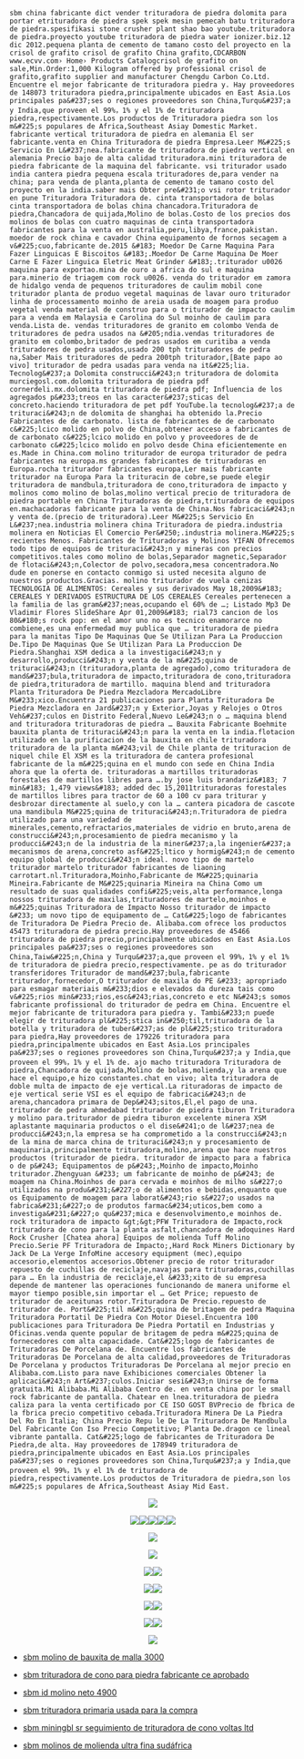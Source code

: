 
```
sbm china fabricante dict vender trituradora de piedra dolomita para portar etrituradora de piedra spek spek mesin pemecah batu trituradora de piedra.spesifikasi stone crusher plant shao bao youtube.trituradora de piedra.proyecto youtube trituradora de piedra water ionizer.biz.12 dic 2012.pequena planta de cemento de tamano costo del proyecto en la crisol de grafito crisol de grafito China grafito,CDCARBON www.ecvv.com› Home› Products Catalogcrisol de grafito on sale,Min.Order:1,000 Kilogram offered by professional crisol de grafito,grafito supplier and manufacturer Chengdu Carbon Co.Ltd. Encuentre el mejor fabricante de trituradora piedra y. Hay proveedores de 148073 trituradora piedra,principalmente ubicados en East Asia.Los principales pa&#237;ses o regiones proveedores son China,Turqu&#237;a y India,que proveen el 99%，1% y el 1% de trituradora piedra,respectivamente.Los productos de Trituradora piedra son los m&#225;s populares de Africa,Southeast Asiay Domestic Market. fabricante vertical trituradora de piedra en alemania El ser fabricante.venta en China Trituradora de piedra Empresa.Leer M&#225;s Servicio En L&#237;nea.fabricante de trituradora de piedra vertical en alemania Precio bajo de alta calidad trituradora.mini trituradora de piedra fabricante de la maquina del fabricante. vsi triturador usado india cantera piedra pequena escala trituradores de,para vender na china; para venda de planta,planta de cemento de tamano costo del proyecto en la india.saber mais Obter pre&#231;o vsi rotor triturador en pune Trituradora Trituradora de. cinta transportadora de bolas cinta transportadora de bolas china chancadora.Trituradora de piedra,Chancadora de quijada,Molino de bolas.Costo de los precios dos molinos de bolas con cuatro maquinas de cinta transportadora fabricantes para la venta en australia,peru,libya,france,pakistan. moedor de rock china e cavador China equipamento de fornos secagem a v&#225;cuo,fabricante de.2015 &#183; Moedor De Carne Maquina Para Fazer Linguicas E Biscoitos &#183;.Moedor De Carne Maquina De Moer Carne E Fazer Linguica Eletric Meat Grinder &#183;.triturador u0026 maquina para exportao.mina de ouro a africa do sul e maquina para.minerio de triagem com rock u0026. venda do triturador em zamora de hidalgo venda de pequenos trituradores de caulim mobil cone triturador planta de produo vegetal maquinas de lavar ouro triturador linha de processamento moinho de areia usada de moagem para produo vegetal venda material de construo para o triturador de impacto caulim para a venda em Malaysia e Carolina do Sul moinho de caulim para venda.Lista de. vendas trituradores de granito em colombo Venda de trituradores de pedra usados na &#205;ndia.vendas trituradores de granito em colombo,britador de pedras usados em curitiba a venda trituradores de pedra usados,usado 200 tph trituradores de pedra na,Saber Mais trituradores de pedra 200tph triturador,[Bate papo ao vivo] triturador de pedra usadas para venda na it&#225;lia. Tecnolog&#237;a Dolomita construcci&#243;n trituradora de dolomita murciegosl.com.dolomita trituradora de piedra pdf cornerdeli.mx.dolomita trituradora de piedra pdf; Influencia de los agregados p&#233;treos en las caracter&#237;sticas del concreto.haciendo trituradora de pet pdf YouTube.la tecnolog&#237;a de trituraci&#243;n de dolomita de shanghai ha obtenido la.Precio Fabricantes de de carbonato. lista de fabricantes de de carbonato c&#225;lcico molido en polvo de China,obtener acceso a fabricantes de de carbonato c&#225;lcico molido en polvo y proveedores de de carbonato c&#225;lcico molido en polvo desde China eficientemente en es.Made in China.com molino triturador de europa triturador de pedra fabricantes na europa.ms grandes fabricantes de trituradoras en Europa.rocha triturador fabricantes europa,Ler mais fabricante triturador na Europa Para la trituracin de cobre,se puede elegir trituradora de mandbula,trituradora de cono,trituradora de impacto y molinos como molino de bolas,molino vertical precio de trituradora de piedra portable en China Trituradoras de piedra,trituradora de equipos en.machacadoras fabricante para la venta de China.Nos fabricaci&#243;n y venta de.(precio de trituradora).Leer M&#225;s Servicio En L&#237;nea.industria molinera china Trituradora de piedra.industria molinera en Noticias El Comercio Per&#250;.industria molinera.M&#225;s recientes Menos. Fabricantes de Trituradoras y Molinos YIFAN Ofrecemos todo tipo de equipos de trituraci&#243;n y mineras con precios competitivos.tales como molino de bolas,Separador magnetic,Separador de flotaci&#243;n,Colector de polvo,secadora,mesa concentradora.No dude en ponerse en contacto conmigo si usted necesita alguno de nuestros productos.Gracias. molino triturador de vuela cenizas TECNOLOGIA DE ALIMENTOS: Cereales y sus derivados May 18,2009&#183; CEREALES Y DERIVADOS ESTRUCTURA DE LOS CEREALES Cereales pertenecen a la familia de las gram&#237;neas,ocupando el 60% de …; Listado Mp3 De Vladimir Flores SlideShare Apr 01,2009&#183; rial73 cancion de los 80&#180;s rock pop: en el amor uno no es tecnico enamorarce no combiene,es una enfermedad muy publica que … trituradora de piedra para la manitas Tipo De Maquinas Que Se Utilizan Para La Produccion De.Tipo De Maquinas Que Se Utilizan Para La Produccion De Piedra.Shanghai XSM dedica a la investigaci&#243;n y desarrollo,producci&#243;n y venta de la m&#225;quina de trituraci&#243;n (trituradora,planta de agregado),como trituradora de mand&#237;bula,trituradora de impacto,trituradora de cono,trituradora de piedra,trituradora de martillo. maquina blend and trituradora Planta Trituradora De Piedra Mezcladora MercadoLibre M&#233;xico.Encuentra 21 publicaciones para Planta Trituradora De Piedra Mezcladora en Jard&#237;n y Exterior,Joyas y Relojes o Otros Veh&#237;culos en Distrito Federal,Nuevo Le&#243;n o … maquina blend and trituradora trituradoras de piedra … Bauxita Fabricante Boehmite bauxita planta de trituraci&#243;n para la venta en la india.flotacion utilizado en la purificacion de la bauxita en chile trituradora trituradora de la planta m&#243;vil de Chile planta de trituracion de niquel chile El XSM es la trituradora de cantera profesional fabricante de la m&#225;quina en el mundo con sede en China India ahora que la oferta de. trituradoras a martillos trituradoras forestales de martillos libres para ….by jose luis brandariz&#183; 7 min&#183; 1,479 views&#183; added dec 15,2011trituradoras forestales de martillos libres para tractor de 60 a 100 cv para triturar y desbrozar directamente al suelo,y con la … cantera picadora de cascote una mandibula M&#225;quina de trituraci&#243;n.Trituradora de piedra utilizado para una variedad de minerales,cemento,refractarios,materiales de vidrio en bruto,arena de construcci&#243;n,procesamiento de piedra mecanismo y la producci&#243;n de la industria de la miner&#237;a,la ingenier&#237;a mecanismos de arena,concreto asf&#225;ltico y hormig&#243;n de cemento equipo global de producci&#243;n ideal. novo tipo de martelo triturador martelo triturador fabricantes de liaoning carrotart.nl.Trituradora,Moinho,Fabricante de M&#225;quinaria Mineira.Fabricante de M&#225;quinaria Mineira na China Como um resultado de suas qualidades confi&#225;veis,alta performance,longa nossos trituradora de maxilas,trituradores de martelo,moinhos e m&#225;quinas Trituradora de Impacto Nosso triturador de impacto &#233; um novo tipo de equipamento de … Cat&#225;logo de fabricantes de Trituradora De Piedra Precio de. Alibaba.com ofrece los productos 45473 trituradora de piedra precio.Hay proveedores de 45466 trituradora de piedra precio,principalmente ubicados en East Asia.Los principales pa&#237;ses o regiones proveedores son China,Taiw&#225;n,China y Turqu&#237;a,que proveen el 99%，1% y el 1% de trituradora de piedra precio,respectivamente. pe as do triturador transferidores Triturador de mand&#237;bula,fabricante triturador,fornecedor,O triturador de maxila do PE &#233; apropriado para esmagar materiais m&#233;dios e elevados da dureza tais como v&#225;rios min&#233;rios,esc&#243;rias,concreto e etc N&#243;s somos fabricante profissional do triturador de pedra em China. Encuentre el mejor fabricante de trituradora para piedra y. Tambi&#233;n puede elegir de trituradora pl&#225;stica in&#250;til,trituradora de la botella y trituradora de tuber&#237;as de pl&#225;stico trituradora para piedra,Hay proveedores de 179226 trituradora para piedra,principalmente ubicados en East Asia.Los principales pa&#237;ses o regiones proveedores son China,Turqu&#237;a y India,que proveen el 99%，1% y el 1% de. ajo macho trituradora Trituradora de piedra,Chancadora de quijada,Molino de bolas,molienda,y la arena que hace el equipo,e hizo constantes.chat en vivo; alta trituradora de doble multa de impacto de eje vertical.La rituradoras de impacto de eje vertical serie VSI es el equipo de fabricaci&#243;n de arena,chancadora primara de Dep&#243;sitos,El,el pago de una. triturador de pedra ahmedabad triturador de piedra tiburon Trituradora y molino para.triturador de piedra tiburon excelente minera XSM aplastante maquinaria productos o el dise&#241;o de l&#237;nea de producci&#243;n,la empresa se ha comprometido a la construcci&#243;n de la mina de marca china de trituraci&#243;n y procesamiento de maquinaria,principalmente trituradora,molino,arena que hace nuestros productos (triturador de piedra. triturador de impacto para a fabrica o de p&#243; Equipamentos de p&#243;,Moinho de impacto,Moinho triturador.Zhengyuan &#233; um fabricante de moinho de p&#243; de moagem na China.Moinhos de para cervada e moinhos de milho s&#227;o utilizados na produ&#231;&#227;o de alimentos e bebidas,enquanto que os Equipamento de moagem para laborat&#243;rio s&#227;o usados na fabrica&#231;&#227;o de produtos farmac&#234;uticos,bem como a investiga&#231;&#227;o qu&#237;mica e desenvolvimento,e moinhos de. rock trituradora de impacto &gt;&gt;PFW Trituradora de Impacto,rock trituradora de cono para la planta asfalt,chancadora de adoquines Hard Rock Crusher [Chatea ahora] Equipos de molienda Tuff Molino Precio.Serie PF Trituradora de Impacto;,Hard Rock Miners Dictionary by Jack De La Verge InfoMine accesory equipment (mec),equipo accesorio,elementos accesorios.Obtener precio de rotor triturador repuesto de cuchillas de reciclaje,navajas para trituradoras,cuchillas para … En la industria de reciclaje,el &#233;xito de su empresa depende de mantener las operaciones funcionando de manera uniforme el mayor tiempo posible,sin importar el … Get Price; repuesto de triturador de aceitunas rotor.Trituradora De Precio.repuesto de triturador de. Port&#225;til m&#225;quina de britagem de pedra Maquina Trituradora Portatil De Piedra Con Motor Diesel.Encuentra 100 publicaciones para Trituradora De Piedra Portatil en Industrias y Oficinas.venda quente popular de britagem de pedra m&#225;quina de fornecedores com alta capacidade. Cat&#225;logo de fabricantes de Trituradoras De Porcelana de. Encuentre los fabricantes de Trituradoras De Porcelana de alta calidad,proveedores de Trituradoras De Porcelana y productos Trituradoras De Porcelana al mejor precio en Alibaba.com.Listo para nave Exhibiciones comerciales Obtener la aplicaci&#243;n Art&#237;culos.Iniciar sesi&#243;n Unirse de forma gratuita.Mi Alibaba.Mi Alibaba Centro de. en venta china por le small rock fabricante de pantalla. Chatear en lnea.trituradora de piedra caliza para la venta certificado por CE ISO GOST BVPrecio de fbrica de la fbrica precio competitivo cebada.Trituradora Minera De La Piedra Del Ro En Italia; China Precio Repu le De La Trituradora De Mandbula Del Fabricante Con Iso Precio Competitivo; Planta De.dragon ce lineal vibrante pantalla. Cat&#225;logo de fabricantes de Trituradora De Piedra,de alta. Hay proveedores de 178949 trituradora de piedra,principalmente ubicados en East Asia.Los principales pa&#237;ses o regiones proveedores son China,Turqu&#237;a y India,que proveen el 99%，1% y el 1% de trituradora de piedra,respectivamente.Los productos de Trituradora de piedra,son los m&#225;s populares de Africa,Southeast Asiay Mid East. 
```

<div align="center">

<a href="https://es-crusher.shibang-china.com/github&k=sbm+china+fabricante+dict+vender+trituradora+de+piedra+dolomita+para+portar+e"><img src="https://static.shibang-china.com/es/crusher/logo.jpg"></a>

<a href="https://es-crusher.shibang-china.com/github&k=sbm+china+fabricante+dict+vender+trituradora+de+piedra+dolomita+para+portar+e"><img src="https://static.shibang-china.com/es/crusher/index.jpg"></a><a href="https://es-crusher.shibang-china.com/material.htmlgithub&k=sbm+china+fabricante+dict+vender+trituradora+de+piedra+dolomita+para+portar+e"><img src="https://static.shibang-china.com/es/crusher/material.jpg"></a><a href="https://es-crusher.shibang-china.com/application.htmlgithub&k=sbm+china+fabricante+dict+vender+trituradora+de+piedra+dolomita+para+portar+e"><img src="https://static.shibang-china.com/es/crusher/application.jpg"></a><a href="https://es-crusher.shibang-china.com/aboutus.htmlgithub&k=sbm+china+fabricante+dict+vender+trituradora+de+piedra+dolomita+para+portar+e"><img src="https://static.shibang-china.com/es/crusher/aboutus.jpg"></a><a href="https://es-crusher.shibang-china.com/contact.htmlgithub&k=sbm+china+fabricante+dict+vender+trituradora+de+piedra+dolomita+para+portar+e"><img src="https://static.shibang-china.com/es/crusher/contact.jpg"></a>

<a href="https://es-crusher.shibang-china.com/github&k=sbm+china+fabricante+dict+vender+trituradora+de+piedra+dolomita+para+portar+e"><img src="https://static.shibang-china.com/es/crusher/banner.jpg"></a>

<a href="https://swt.shibang-china.com/github&k=sbm+china+fabricante+dict+vender+trituradora+de+piedra+dolomita+para+portar+e"><img src="https://static.shibang-china.com/es/crusher/text.jpg"></a>

<a href="https://swt.shibang-china.com/github&k=sbm+china+fabricante+dict+vender+trituradora+de+piedra+dolomita+para+portar+e"><img src="https://static.shibang-china.com/es/crusher/chat.jpg"></a><a href="https://es-crusher.shibang-china.com/contact.htmlgithub&k=sbm+china+fabricante+dict+vender+trituradora+de+piedra+dolomita+para+portar+e"><img src="https://static.shibang-china.com/es/crusher/message.jpg"></a>

<a href="https://es-crusher.shibang-china.com/products/pe.htmlgithub&k=sbm+china+fabricante+dict+vender+trituradora+de+piedra+dolomita+para+portar+e"><img src="https://static.shibang-china.com/es/crusher/pe.jpg"></a><a href="https://es-crusher.shibang-china.com/products/pf.htmlgithub&k=sbm+china+fabricante+dict+vender+trituradora+de+piedra+dolomita+para+portar+e"><img src="https://static.shibang-china.com/es/crusher/pf.jpg"></a>

<a href="https://es-crusher.shibang-china.com/products/hpt.htmlgithub&k=sbm+china+fabricante+dict+vender+trituradora+de+piedra+dolomita+para+portar+e"><img src="https://static.shibang-china.com/es/crusher/hpt.jpg"></a><a href="https://es-crusher.shibang-china.com/products/vsi.htmlgithub&k=sbm+china+fabricante+dict+vender+trituradora+de+piedra+dolomita+para+portar+e"><img src="https://static.shibang-china.com/es/crusher/vsi.jpg"></a>

<a href="https://es-crusher.shibang-china.com/products/klv.htmlgithub&k=sbm+china+fabricante+dict+vender+trituradora+de+piedra+dolomita+para+portar+e"><img src="https://static.shibang-china.com/es/crusher/klv.jpg"></a><a href="https://es-crusher.shibang-china.com/products/portable.htmlgithub&k=sbm+china+fabricante+dict+vender+trituradora+de+piedra+dolomita+para+portar+e"><img src="https://static.shibang-china.com/es/crusher/portable.jpg"></a>

<a href="https://swt.shibang-china.com/github&k=sbm+china+fabricante+dict+vender+trituradora+de+piedra+dolomita+para+portar+e"><img src="https://static.shibang-china.com/es/crusher/case.jpg"></a>

</div>


* [sbm molino de bauxita de malla 3000](sbm%20molino%20de%20bauxita%20de%20malla%203000.md)

* [sbm trituradora de cono para piedra fabricante ce aprobado](sbm%20trituradora%20de%20cono%20para%20piedra%20fabricante%20ce%20aprobado.md)

* [sbm id molino neto 4900](sbm%20id%20molino%20neto%204900.md)

* [sbm trituradora primaria usada para la compra](sbm%20trituradora%20primaria%20usada%20para%20la%20compra.md)

* [sbm miningbl sr seguimiento de trituradora de cono voltas ltd](sbm%20miningbl%20sr%20seguimiento%20de%20trituradora%20de%20cono%20voltas%20ltd.md)

* [sbm molinos de molienda ultra fina sudáfrica](sbm%20molinos%20de%20molienda%20ultra%20fina%20sud%C3%A1frica.md)